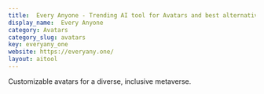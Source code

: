 ```yaml
---
title:  Every Anyone - Trending AI tool for Avatars and best alternatives
display_name:  Every Anyone
category: Avatars
category_slug: avatars
key: everyany_one
website: https://everyany.one/
layout: aitool
---
```


Customizable avatars for a diverse, inclusive metaverse.
